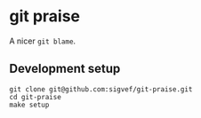 # git praise

A nicer `git blame`.

## Development setup

```
git clone git@github.com:sigvef/git-praise.git
cd git-praise
make setup
```
